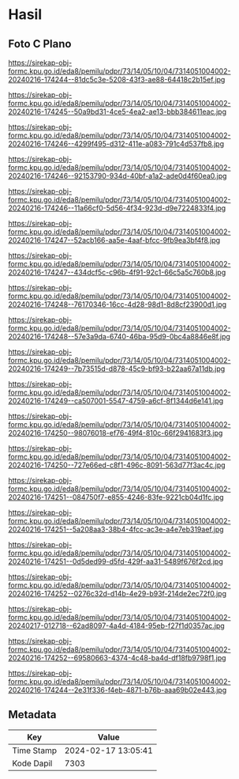 # Hasil

## Foto C Plano

https://sirekap-obj-formc.kpu.go.id/eda8/pemilu/pdpr/73/14/05/10/04/7314051004002-20240216-174244--81dc5c3e-5208-43f3-ae88-64418c2b15ef.jpg

https://sirekap-obj-formc.kpu.go.id/eda8/pemilu/pdpr/73/14/05/10/04/7314051004002-20240216-174245--50a9bd31-4ce5-4ea2-ae13-bbb384611eac.jpg

https://sirekap-obj-formc.kpu.go.id/eda8/pemilu/pdpr/73/14/05/10/04/7314051004002-20240216-174246--4299f495-d312-411e-a083-791c4d537fb8.jpg

https://sirekap-obj-formc.kpu.go.id/eda8/pemilu/pdpr/73/14/05/10/04/7314051004002-20240216-174246--92153790-934d-40bf-a1a2-ade0d4f60ea0.jpg

https://sirekap-obj-formc.kpu.go.id/eda8/pemilu/pdpr/73/14/05/10/04/7314051004002-20240216-174246--11a66cf0-5d56-4f34-923d-d9e7224833f4.jpg

https://sirekap-obj-formc.kpu.go.id/eda8/pemilu/pdpr/73/14/05/10/04/7314051004002-20240216-174247--52acb166-aa5e-4aaf-bfcc-9fb9ea3bf4f8.jpg

https://sirekap-obj-formc.kpu.go.id/eda8/pemilu/pdpr/73/14/05/10/04/7314051004002-20240216-174247--434dcf5c-c96b-4f91-92c1-66c5a5c760b8.jpg

https://sirekap-obj-formc.kpu.go.id/eda8/pemilu/pdpr/73/14/05/10/04/7314051004002-20240216-174248--76170346-16cc-4d28-98d1-8d8cf23900d1.jpg

https://sirekap-obj-formc.kpu.go.id/eda8/pemilu/pdpr/73/14/05/10/04/7314051004002-20240216-174248--57e3a9da-6740-46ba-95d9-0bc4a8846e8f.jpg

https://sirekap-obj-formc.kpu.go.id/eda8/pemilu/pdpr/73/14/05/10/04/7314051004002-20240216-174249--7b73515d-d878-45c9-bf93-b22aa67a11db.jpg

https://sirekap-obj-formc.kpu.go.id/eda8/pemilu/pdpr/73/14/05/10/04/7314051004002-20240216-174249--ca507001-5547-4759-a6cf-8f1344d6e141.jpg

https://sirekap-obj-formc.kpu.go.id/eda8/pemilu/pdpr/73/14/05/10/04/7314051004002-20240216-174250--98076018-ef76-49f4-810c-66f2941683f3.jpg

https://sirekap-obj-formc.kpu.go.id/eda8/pemilu/pdpr/73/14/05/10/04/7314051004002-20240216-174250--727e66ed-c8f1-496c-8091-563d77f3ac4c.jpg

https://sirekap-obj-formc.kpu.go.id/eda8/pemilu/pdpr/73/14/05/10/04/7314051004002-20240216-174251--084750f7-e855-4246-83fe-9221cb04d1fc.jpg

https://sirekap-obj-formc.kpu.go.id/eda8/pemilu/pdpr/73/14/05/10/04/7314051004002-20240216-174251--5a208aa3-38b4-4fcc-ac3e-a4e7eb319aef.jpg

https://sirekap-obj-formc.kpu.go.id/eda8/pemilu/pdpr/73/14/05/10/04/7314051004002-20240216-174251--0d5ded99-d5fd-429f-aa31-5489f676f2cd.jpg

https://sirekap-obj-formc.kpu.go.id/eda8/pemilu/pdpr/73/14/05/10/04/7314051004002-20240216-174252--0276c32d-d14b-4e29-b93f-214de2ec72f0.jpg

https://sirekap-obj-formc.kpu.go.id/eda8/pemilu/pdpr/73/14/05/10/04/7314051004002-20240217-012718--62ad8097-4a4d-4184-95eb-f27f1d0357ac.jpg

https://sirekap-obj-formc.kpu.go.id/eda8/pemilu/pdpr/73/14/05/10/04/7314051004002-20240216-174252--69580663-4374-4c48-ba4d-df18fb9798f1.jpg

https://sirekap-obj-formc.kpu.go.id/eda8/pemilu/pdpr/73/14/05/10/04/7314051004002-20240216-174244--2e31f336-f4eb-4871-b76b-aaa69b02e443.jpg


## Metadata

| Key        | Value               |
| ---------- | ------------------- |
| Time Stamp | 2024-02-17 13:05:41 |
| Kode Dapil | 7303                |



